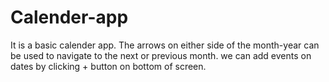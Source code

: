 # Calender-app
It is a basic calender app. The arrows on either side of the month-year can be used to navigate to the next or previous month. we can add events on dates by clicking + button on bottom of screen.
